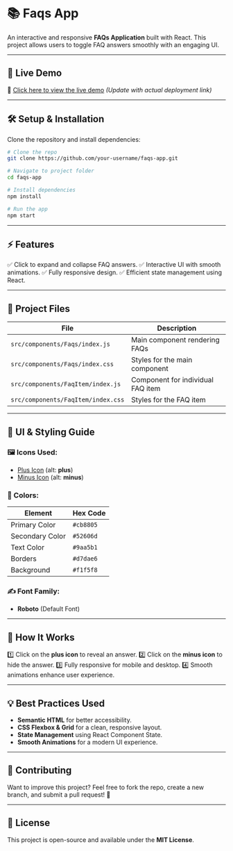 # 📚 Faqs App

An interactive and responsive **FAQs Application** built with React. This project allows users to toggle FAQ answers smoothly with an engaging UI.

---

## 🚀 Live Demo

🔗 [Click here to view the live demo](#) _(Update with actual deployment link)_

---

## 🛠 Setup & Installation

Clone the repository and install dependencies:

```bash
# Clone the repo
git clone https://github.com/your-username/faqs-app.git

# Navigate to project folder
cd faqs-app

# Install dependencies
npm install

# Run the app
npm start
```

---

## ⚡ Features

✅ Click to expand and collapse FAQ answers.
✅ Interactive UI with smooth animations.
✅ Fully responsive design.
✅ Efficient state management using React.

---

## 📂 Project Files

| File                               | Description                       |
| ---------------------------------- | --------------------------------- |
| `src/components/Faqs/index.js`     | Main component rendering FAQs     |
| `src/components/Faqs/index.css`    | Styles for the main component     |
| `src/components/FaqItem/index.js`  | Component for individual FAQ item |
| `src/components/FaqItem/index.css` | Styles for the FAQ item           |

---

## 🎨 UI & Styling Guide

### 🖼 Icons Used:

- [Plus Icon](https://assets.ccbp.in/frontend/react-js/faqs-plus-icon-img.png) (alt: **plus**)
- [Minus Icon](https://assets.ccbp.in/frontend/react-js/faqs-minus-icon-img.png) (alt: **minus**)

### 🎨 Colors:

| Element         | Hex Code  |
| --------------- | --------- |
| Primary Color   | `#cb8805` |
| Secondary Color | `#52606d` |
| Text Color      | `#9aa5b1` |
| Borders         | `#d7dae6` |
| Background      | `#f1f5f8` |

### ✍️ Font Family:

- **Roboto** (Default Font)

---

## 📢 How It Works

1️⃣ Click on the **plus icon** to reveal an answer.
2️⃣ Click on the **minus icon** to hide the answer.
3️⃣ Fully responsive for mobile and desktop.
4️⃣ Smooth animations enhance user experience.

---

## 💡 Best Practices Used

- **Semantic HTML** for better accessibility.
- **CSS Flexbox & Grid** for a clean, responsive layout.
- **State Management** using React Component State.
- **Smooth Animations** for a modern UI experience.

---

## 🤝 Contributing

Want to improve this project? Feel free to fork the repo, create a new branch, and submit a pull request! 🚀

---

## 📜 License

This project is open-source and available under the **MIT License**.
